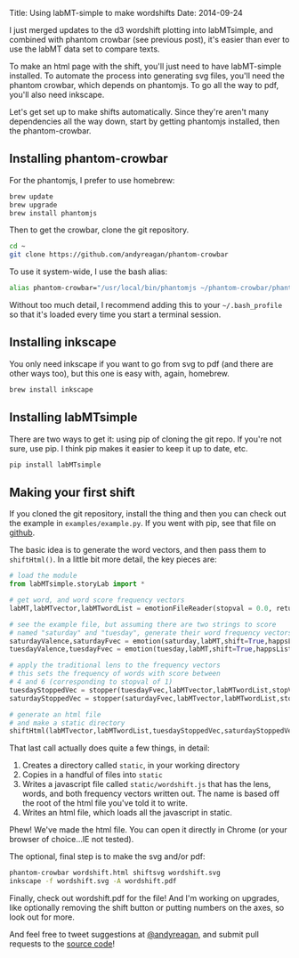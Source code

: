 Title: Using labMT-simple to make wordshifts
Date: 2014-09-24

I just merged updates to the d3 wordshift plotting into labMTsimple, and combined with phantom crowbar (see previous post), it's easier than ever to use the labMT data set to compare texts.

To make an html page with the shift, you'll just need to have labMT-simple installed.
To automate the process into generating svg files, you'll need the phantom crowbar, which depends on phantomjs.
To go all the way to pdf, you'll also need inkscape.

Let's get set up to make shifts automatically.
Since they're aren't many dependencies all the way down, start by getting phantomjs installed, then the phantom-crowbar.

Installing phantom-crowbar
--------------------------

For the phantomjs, I prefer to use homebrew:

```bash
brew update
brew upgrade
brew install phantomjs
```

Then to get the crowbar, clone the git repository.

```bash
cd ~
git clone https://github.com/andyreagan/phantom-crowbar
```

To use it system-wide, I use the bash alias:

```bash
alias phantom-crowbar="/usr/local/bin/phantomjs ~/phantom-crowbar/phantom-crowbar.js"
```

Without too much detail, I recommend adding this to your `~/.bash_profile` so that it's loaded every time you start a terminal session.

Installing inkscape
----------------------

You only need inkscape if you want to go from svg to pdf (and there are other ways too), but this one is easy with, again, homebrew.

```bash
brew install inkscape
```

Installing labMTsimple
----------------------

There are two ways to get it: using pip of cloning the git repo.
If you're not sure, use pip.
I think pip makes it easier to keep it up to date, etc.

```bash
pip install labMTsimple
```

Making your first shift
-----------------------

If you cloned the git repository, install the thing and then you can check out the example in `examples/example.py`.
If you went with pip, see that file on [github](https://github.com/andyreagan/labMT-simple/blob/master/examples/example.py).

The basic idea is to generate the word vectors, and then pass them to `shiftHtml()`.
In a little bit more detail, the key pieces are:

```python
# load the module
from labMTsimple.storyLab import *

# get word, and word score frequency vectors
labMT,labMTvector,labMTwordList = emotionFileReader(stopval = 0.0, returnVector=True)

# see the example file, but assuming there are two strings to score
# named "saturday" and "tuesday", generate their word frequency vectors
saturdayValence,saturdayFvec = emotion(saturday,labMT,shift=True,happsList=labMTvector)
tuesdayValence,tuesdayFvec = emotion(tuesday,labMT,shift=True,happsList=labMTvector)

# apply the traditional lens to the frequency vectors
# this sets the frequency of words with score between
# 4 and 6 (corresponding to stopval of 1)
tuesdayStoppedVec = stopper(tuesdayFvec,labMTvector,labMTwordList,stopVal=1.0)
saturdayStoppedVec = stopper(saturdayFvec,labMTvector,labMTwordList,stopVal=1.0)

# generate an html file
# and make a static directory
shiftHtml(labMTvector,labMTwordList,tuesdayStoppedVec,saturdayStoppedVec,"wordshift.html")

```

That last call actually does quite a few things, in detail:

1. Creates a directory called `static`, in your working directory
2. Copies in a handful of files into `static`
3. Writes a javascript file called `static/wordshift.js` that has the lens, words, and both frequency vectors written out. The name is based off the root of the html file you've told it to write.
4. Writes an html file, which loads all the javascript in static.

Phew! We've made the html file. You can open it directly in Chrome (or your browser of choice...IE not tested).

The optional, final step is to make the svg and/or pdf:

```bash
phantom-crowbar wordshift.html shiftsvg wordshift.svg
inkscape -f wordshift.svg -A wordshift.pdf
```

Finally, check out wordshift.pdf for the file!
And I'm working on upgrades, like optionally removing the shift button or putting numbers on the axes, so look out for more.

And feel free to tweet suggestions at [@andyreagan](https://twitter.com/andyreagan), and submit pull requests to the [source code](https://github.com/andyreagan/labMT-simple)!



